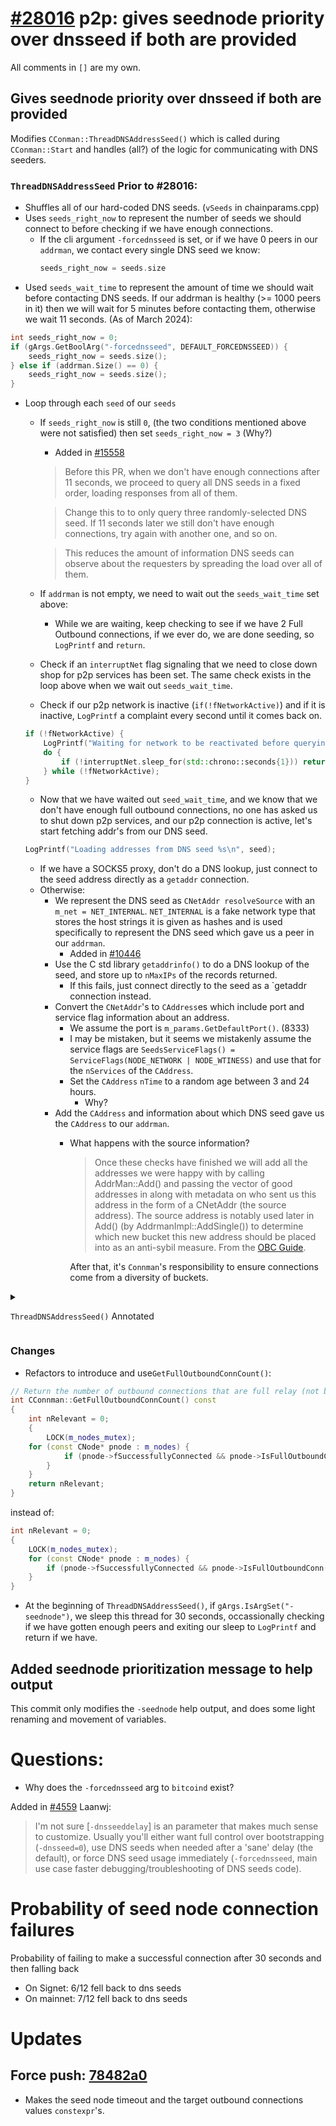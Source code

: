 # [#28016](https://github.com/bitcoin/bitcoin/pull/28016/) p2p: gives seednode priority over dnsseed if both are provided
All comments in `[]` are my own.

## Gives seednode priority over dnsseed if both are provided 

Modifies `CConman::ThreadDNSAddressSeed()` which is called during `CConman::Start` and
handles (all?) of the logic for communicating with DNS seeders.

### `ThreadDNSAddressSeed` Prior to #28016:

- Shuffles all of our hard-coded DNS seeds. (`vSeeds` in chainparams.cpp)
- Uses `seeds_right_now` to represent the number of seeds we should connect to before
  checking if we have enough connections.
    - If the cli argument `-forcednsseed` is set, or if we have 0 peers in our `addrman`,
      we contact every single DNS seed we know:
      ```cpp
      seeds_right_now = seeds.size
      ```
- Used `seeds_wait_time` to represent the amount of time we should wait before contacting
  DNS seeds. If our addrman is healthy (>= 1000 peers in it) then we will wait for 5
  minutes before contacting them, otherwise we wait 11 seconds. (As of March 2024):
```cpp
int seeds_right_now = 0;
if (gArgs.GetBoolArg("-forcednsseed", DEFAULT_FORCEDNSSEED)) {
    seeds_right_now = seeds.size();
} else if (addrman.Size() == 0) {
    seeds_right_now = seeds.size();
}
```

- Loop through each `seed` of our `seeds`
    - If `seeds_right_now` is still `0`, (the two conditions mentioned above were not
      satisfied) then set `seeds_right_now = 3` (Why?)
        - Added in [#15558](https://github.com/bitcoin/bitcoin/pull/15558)
        > Before this PR, when we don't have enough connections after 11 seconds, we
        > proceed to query all DNS seeds in a fixed order, loading responses from all of
        > them.

        > Change this to to only query three randomly-selected DNS seed. If 11 seconds
        > later we still don't have enough connections, try again with another one, and so
        > on.

        > This reduces the amount of information DNS seeds can observe about the
        > requesters by spreading the load over all of them.

        
    - If `addrman` is not empty, we need to wait out the `seeds_wait_time` set above:
        - While we are waiting, keep checking to see if we have 2 Full Outbound
          connections, if we ever do, we are done seeding, so `LogPrintf` and `return`.
    - Check if an `interruptNet` flag signaling that we need to close down shop for
      p2p services has been set. The same check exists in the loop above when we
      wait out `seeds_wait_time`.
    - Check if our p2p network is inactive (`if(!fNetworkActive)`) and if it is inactive,
      `LogPrintf` a complaint every second until it comes back on.
    ```cpp
    if (!fNetworkActive) {
        LogPrintf("Waiting for network to be reactivated before querying DNS seeds.\n");
        do {
            if (!interruptNet.sleep_for(std::chrono::seconds{1})) return;
        } while (!fNetworkActive);
    }
    ```

    - Now that we have waited out `seed_wait_time`, and we know that we don't have enough
      full outbound connections, no one has asked us to shut down p2p services, and our
      p2p connection is active, let's start fetching addr's from our DNS seed.
    ```cpp
    LogPrintf("Loading addresses from DNS seed %s\n", seed);
    ```
    - If we have a SOCKS5 proxy, don't do a DNS lookup, just connect to the seed address
      directly as a `getaddr` connection.
    - Otherwise:
        - We represent the DNS seed as `CNetAddr resolveSource` with an `m_net =
          NET_INTERNAL`. `NET_INTERNAL` is a fake network type that stores the host
          strings it is given as hashes and is used specifically to represent the DNS seed
          which gave us a peer in our `addrman`.
            - Added in [#10446](https://github.com/bitcoin/bitcoin/pull/10446)
        - Use the C std library `getaddrinfo()` to do a DNS lookup of the seed, and store
          up to `nMaxIPs` of the records returned.
            - If this fails, just connect directly to the seed as a `getaddr connection
              instead.
        - Convert the `CNetAddr`'s to `CAddress`es which include port and service flag
          information about an address.
            - We assume the port is `m_params.GetDefaultPort()`. (8333)
            - I may be mistaken, but it seems we mistakenly assume the service flags are
              `SeedsServiceFlags() = ServiceFlags(NODE_NETWORK | NODE_WTINESS)` and use
              that for the `nServices` of the `CAddress`.
            - Set the `CAddress` `nTime` to a random age between 3 and 24 hours.
                - Why?
        - Add the `CAddress` and information about which DNS seed gave us the `CAddress`
          to our `addrman`.
            - What happens with the source information? 
                > Once these checks have finished we will add all the addresses we were happy
                > with by calling AddrMan::Add() and passing the vector of good addresses in
                > along with metadata on who sent us this address in the form of a CNetAddr
                > (the source address). The source address is notably used later in Add() (by
                > AddrmanImpl::AddSingle()) to determine which new bucket this new address
                > should be placed into as an anti-sybil measure.
                From the [OBC Guide](https://obc.256k1.dev/#_addrman).
                
                After that, it's `Connman`'s responsibility to ensure connections come
                from a diversity of buckets.

<details> 

<summary>

`ThreadDNSAddressSeed()` Annotated

</summary>

```cpp
void CConnman::ThreadDNSAddressSeed()
{
    // [ Set up a random context, get our DNS seeds and shuffle 'em ]
    FastRandomContext rng;
    std::vector<std::string> seeds = m_params.DNSSeeds();
    Shuffle(seeds.begin(), seeds.end(), rng);
    int seeds_right_now = 0; // Number of seeds left before testing if we have enough connections
    int found = 0;


    // [ If the 'forceddnseed' cli flag is set or if our addrman is empty,
    //   we want to query all seeds. ]
    if (gArgs.GetBoolArg("-forcednsseed", DEFAULT_FORCEDNSSEED)) {
        // When -forcednsseed is provided, query all.
        seeds_right_now = seeds.size();
    } else if (addrman.Size() == 0) {
        // If we have no known peers, query all.
        // This will occur on the first run, or if peers.dat has been
        // deleted.
        seeds_right_now = seeds.size();
    }

    // goal: only query DNS seed if address need is acute
    // * If we have a reasonable number of peers in addrman, spend
    //   some time trying them first. This improves user privacy by
    //   creating fewer identifying DNS requests, reduces trust by
    //   giving seeds less influence on the network topology, and
    //   reduces traffic to the seeds.
    // * When querying DNS seeds query a few at once, this ensures
    //   that we don't give DNS seeds the ability to eclipse nodes
    //   that query them.
    // * If we continue having problems, eventually query all the
    //   DNS seeds, and if that fails too, also try the fixed seeds.
    //   (done in ThreadOpenConnections)

    // [ Our wait time before contacting DNS seeds depends on the health of our
    //   addrman. As of March 2024, if our addrman has >= 1000 peers, then we
    //   wait 5 minutes before attempting to fetch peers from DNS seeds, if
    //   fewer than 1000 peers, then we wait 11 seconds. ]
    const std::chrono::seconds seeds_wait_time = (addrman.Size() >= DNSSEEDS_DELAY_PEER_THRESHOLD ? DNSSEEDS_DELAY_MANY_PEERS : DNSSEEDS_DELAY_FEW_PEERS);

    for (const std::string& seed : seeds) {
        // [ A little strange to me, if neither of the two conditions above were
        //   satisfied (empty addrman or `forcednsseed` set) then our
        //   seeds_right_now == 0. In that case, we set seeds_right_now to 3.
        //   Why 3? ]
        if (seeds_right_now == 0) {
            seeds_right_now += DNSSEEDS_TO_QUERY_AT_ONCE;

            // [ If our addrman is not empty, respect the seeds_wait_time delay set above. ]
            if (addrman.Size() > 0) {
                LogPrintf("Waiting %d seconds before querying DNS seeds.\n", seeds_wait_time.count());
                std::chrono::seconds to_wait = seeds_wait_time;
                // [ `count` returns the amount of time in a `std::chrono` in ticks
                //   equal to the size of the `::duration` of the variable. Here, this means
                //   while to_wait in seconds is greater than 0. ]
                while (to_wait.count() > 0) {
                    // if sleeping for the MANY_PEERS interval, wake up
                    // early to see if we have enough peers and can stop
                    // this thread entirely freeing up its resources

                    // [ w = min(11.seconds, to_wait) ]
                    std::chrono::seconds w = std::min(DNSSEEDS_DELAY_FEW_PEERS, to_wait);
                    // [ sleep_for(w) ]
                    if (!interruptNet.sleep_for(w)) return;
                    to_wait -= w;

                    // [ nRelevant represents how many Full Outbound Connections we have ]
                    int nRelevant = 0;
                    {
                        LOCK(m_nodes_mutex);
                        for (const CNode* pnode : m_nodes) {
                            // [ If full outbound and connected, increment nRelevant ]
                            if (pnode->fSuccessfullyConnected && pnode->IsFullOutboundConn()) ++nRelevant;
                        }
                    }
                    // [ If we have 2 or more nRelevant connections, we are done DNS seeding.
                    //   Log a message and return. ]
                    if (nRelevant >= 2) {
                        if (found > 0) {
                            LogPrintf("%d addresses found from DNS seeds\n", found);
                            LogPrintf("P2P peers available. Finished DNS seeding.\n");
                        } else {
                            LogPrintf("P2P peers available. Skipped DNS seeding.\n");
                        }
                        return;
                    }
                }
            }
        }

        // [ A CThreadInterrupt / interrupt flag that signals if network activity
        //   should end. Set by CConman::Interrupt ]
        if (interruptNet) return;

        // hold off on querying seeds if P2P network deactivated
        if (!fNetworkActive) {
            LogPrintf("Waiting for network to be reactivated before querying DNS seeds.\n");
            do {
                if (!interruptNet.sleep_for(std::chrono::seconds{1})) return;
            } while (!fNetworkActive);
        }

        // [ The network is active, no interrupts are set, we don't have enough
        //   peers in our addrman, and we have waited for the delay in `seeds_wait_time`
        //   Now let's do it!: ]
        LogPrintf("Loading addresses from DNS seed %s\n", seed);

        // [ Alternately: if we have a proxy set, connect to the seed address
        //   directly as an ADDR_FETCH connection. (I found the comment below
        //   confusing)

        // If -proxy is in use, we make an ADDR_FETCH connection to the DNS resolved peer address
        // for the base dns seed domain in chainparams
        if (HaveNameProxy()) {
            AddAddrFetch(seed);
        } else {
            std::vector<CAddress> vAdd;
            constexpr ServiceFlags requiredServiceBits{SeedsServiceFlags()};

            // [ Set up the host string that we will store as a 'fake' NET_INTERNAL CNetAddr
            //   after hashing this host string. AFAIK, NET_INTERNAL addresses are only used here,
            //   and it seems to be a way of signalling info about which DNS seed gave us an entry
            //   in our addrman without adding the DNS seed to our addrman as a normal peer. ]
            std::string host = strprintf("x%x.%s", requiredServiceBits, seed);
            CNetAddr resolveSource;
            if (!resolveSource.SetInternal(host)) {
                continue;
            }
            unsigned int nMaxIPs = 256; // Limits number of IPs learned from a DNS seed
            // [ Calls std library getaddrinfo to get at most nMaxIPs records under the
            //   the dns seed host. ]
            const auto addresses{LookupHost(host, nMaxIPs, true)};
            // [ If we found DNS records ... ]
            if (!addresses.empty()) {
                for (const CNetAddr& ip : addresses) {
                    CAddress addr = CAddress(CService(ip, m_params.GetDefaultPort()), requiredServiceBits);
                    // [ Why do we use a random age? ]
                    addr.nTime = rng.rand_uniform_delay(Now<NodeSeconds>() - 3 * 24h, -4 * 24h); // use a random age between 3 and 7 days old
                    vAdd.push_back(addr);
                    found++;
                }
                addrman.Add(vAdd, resolveSource);
            } else {
                // [ We never actually checked if the subdomain had the desired service bits? ]

                // If the seed does not support a subdomain with our desired service bits,
                // we make an ADDR_FETCH connection to the DNS resolved peer address for the
                // base dns seed domain in chainparams
                AddAddrFetch(seed);
            }
        }
        --seeds_right_now;
    }
    LogPrintf("%d addresses found from DNS seeds\n", found);
}
```

</details>

### Changes
- Refactors to introduce and use`GetFullOutboundConnCount()`:
```cpp
// Return the number of outbound connections that are full relay (not blocks only)
int CConnman::GetFullOutboundConnCount() const
{
    int nRelevant = 0;
    {
        LOCK(m_nodes_mutex);
    for (const CNode* pnode : m_nodes) {
            if (pnode->fSuccessfullyConnected && pnode->IsFullOutboundConn()) ++nRelevant;
        }
    }
    return nRelevant;
}
```

instead of:
```cpp
int nRelevant = 0;
{
    LOCK(m_nodes_mutex);
    for (const CNode* pnode : m_nodes) {
        if (pnode->fSuccessfullyConnected && pnode->IsFullOutboundConn()) ++nRelevant;
    }
}
```

- At the beginning of `ThreadDNSAddressSeed()`, if `gArgs.IsArgSet("-seednode")`, we sleep
  this thread for 30 seconds, occassionally checking if we have gotten enough peers and
  exiting our sleep to `LogPrintf` and return if we have.

## Added seednode prioritization message to help output

This commit only modifies the `-seednode` help output, and does some light renaming and
movement of variables.

# Questions:

- Why does the `-forcednsseed` arg to `bitcoind` exist?

Added in [#4559](https://github.com/bitcoin/bitcoin/pull/4559)
Laanwj:
> I'm not sure [`-dnsseeddelay`]  is an parameter that makes much sense to customize.
> Usually you'll either want full control over bootstrapping (`-dnsseed=0`), use DNS seeds
> when needed after a 'sane' delay (the default), or force DNS seed usage immediately
> (`-forcednsseed`, main use case faster debugging/troubleshooting of DNS seeds code).

# Probability of seed node connection failures

Probability of failing to make a successful connection after 30 seconds and then falling back

- On Signet: 6/12 fell back to dns seeds
- On mainnet: 7/12 fell back to dns seeds


# Updates


## Force push: [78482a0](https://github.com/bitcoin/bitcoin/commit/78482a09e06beb841e70781eb509c2b2fdea8bd9)
- Makes the seed node timeout and the target outbound connections values `constexpr`'s.


